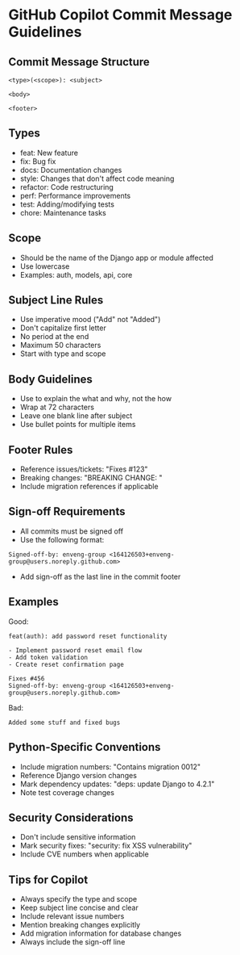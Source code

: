 # GitHub Copilot Commit Message Guidelines

## Commit Message Structure

```
<type>(<scope>): <subject>

<body>

<footer>
```

## Types
- feat: New feature
- fix: Bug fix
- docs: Documentation changes
- style: Changes that don't affect code meaning
- refactor: Code restructuring
- perf: Performance improvements
- test: Adding/modifying tests
- chore: Maintenance tasks

## Scope
- Should be the name of the Django app or module affected
- Use lowercase
- Examples: auth, models, api, core

## Subject Line Rules
- Use imperative mood ("Add" not "Added")
- Don't capitalize first letter
- No period at the end
- Maximum 50 characters
- Start with type and scope

## Body Guidelines
- Use to explain the what and why, not the how
- Wrap at 72 characters
- Leave one blank line after subject
- Use bullet points for multiple items

## Footer Rules
- Reference issues/tickets: "Fixes #123"
- Breaking changes: "BREAKING CHANGE: <description>"
- Include migration references if applicable

## Sign-off Requirements
- All commits must be signed off
- Use the following format:
```
Signed-off-by: enveng-group <164126503+enveng-group@users.noreply.github.com>
```
- Add sign-off as the last line in the commit footer

## Examples

Good:
```
feat(auth): add password reset functionality

- Implement password reset email flow
- Add token validation
- Create reset confirmation page

Fixes #456
Signed-off-by: enveng-group <164126503+enveng-group@users.noreply.github.com>
```

Bad:
```
Added some stuff and fixed bugs
```

## Python-Specific Conventions
- Include migration numbers: "Contains migration 0012"
- Reference Django version changes
- Mark dependency updates: "deps: update Django to 4.2.1"
- Note test coverage changes

## Security Considerations
- Don't include sensitive information
- Mark security fixes: "security: fix XSS vulnerability"
- Include CVE numbers when applicable

## Tips for Copilot
- Always specify the type and scope
- Keep subject line concise and clear
- Include relevant issue numbers
- Mention breaking changes explicitly
- Add migration information for database changes
- Always include the sign-off line
